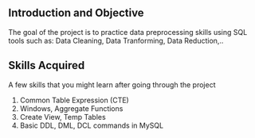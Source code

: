 
## Introduction and Objective ##
The goal of the project is to practice data preprocessing skills using SQL tools such as: Data Cleaning, Data Tranforming, Data Reduction,..

## Skills Acquired ##
A few skills that you might learn after going through the project
1. Common Table Expression (CTE)
2. Windows, Aggregate Functions
3. Create View, Temp Tables
4. Basic DDL, DML, DCL commands in MySQL
